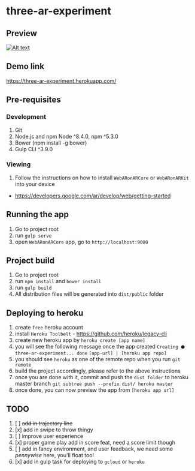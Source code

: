 # three-ar-experiment

## Preview
[![Alt text](https://img.youtube.com/vi/iJ_7b5HpLp4/0.jpg)](https://www.youtube.com/watch?v=iJ_7b5HpLp4)

## Demo link
https://three-ar-experiment.herokuapp.com/

## Pre-requisites
### Development
1. Git
2. Node.js and npm Node ^8.4.0, npm ^5.3.0
3. Bower (npm install -g bower)
4. Gulp CLI ^3.9.0


### Viewing
1. Follow the instructions on how to install `WebARonARCore` or `WebARonARKit` into your device
  - https://developers.google.com/ar/develop/web/getting-started


## Running the app
1. Go to project root
2. run `gulp serve`
3. open `WebARonARCore` app, go to `http://localhost:9000`


## Project build
1. Go to project root
2. run `npm install` and `bower install`
2. run `gulp build`
3. All distribution files will be generated into `dist/public` folder


## Deploying to heroku
1. create `free` heroku account
2. install `Heroku Toolbelt` - https://github.com/heroku/legacy-cli
3. create new heroku app by `heroku create [app name]`
4. you will see the following message once the app created
  `Creating ⬢ three-ar-experiment... done`
  `[app-url] | [heroku app repo]`
5. you should see `heroku` as one of the remote repo when you run `git remote`
6. build the project accordingly, please refer to the above instructions
7. once you are done with it, commit and push the `dist folder` to heroku master branch
  `git subtree push --prefix dist/ heroku master`
8. once done, you can now preview the app from `[heroku app url]`


## TODO
1. [ ] ~~add in trajectory line~~
2. [x] add in swipe to throw thingy
3. [ ] improve user experience
4. [x] proper game play add in score feat, need a score limit though
5. [ ] add in fancy environment, and user feedback, we need some *pennywise* here, you'll float too!
6. [x] add in gulp task for deploying to `gcloud` or `heroku`
